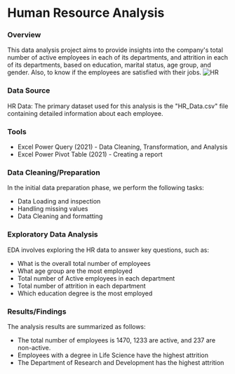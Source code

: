 # Human Resource Analysis

### Overview

This data analysis project aims to provide insights into the company's total number of active employees in each of its departments, and attrition in each of its departments, based on education, marital status,
age group, and gender. Also, to know if the employees are satisfied with their jobs.
![HR](https://github.com/Charles-Opitoke/Bank-Loan-Analysis-/assets/164562500/3ffc3f5b-7365-4642-a581-7b797a4c1748)

### Data Source

HR Data: The primary dataset used for this analysis is the "HR_Data.csv" file containing detailed information about each employee.

### Tools
- Excel Power Query (2021) - Data Cleaning, Transformation, and Analysis
- Excel Power Pivot Table (2021) - Creating a report
  
### Data Cleaning/Preparation
In the initial data preparation phase, we perform the following tasks:

- Data Loading and inspection
- Handling missing values
- Data Cleaning and formatting

### Exploratory Data Analysis 
EDA involves exploring the HR data to answer key questions, such as:
- What is the overall total number of employees
- What age group are the most employed
- Total number of Active employees in each department
- Total number of attrition in each department
- Which education degree is the most employed

### Results/Findings
The analysis results are summarized as follows:

- The total number of employees is 1470, 1233 are active, and 237 are non-active.
- Employees with a degree in Life Science have the highest attrition
- The Department of Research and Development has the highest attrition
